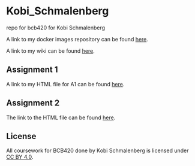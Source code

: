 # Kobi_Schmalenberg
repo for bcb420 for Kobi Schmalenberg

A link to my docker images repository can be found [here](https://hub.docker.com/repositories/bdlsjamal).

A link to my wiki can be found [here](https://github.com/bcb420-2024/Kobi_Schmalenberg/wiki).

## Assignment 1
A link to my HTML file for A1 can be found [here](https://github.com/bcb420-2024/Kobi_Schmalenberg/blob/main/Assignment%201%20Files/A1_KobiSchmalenberg.html).

## Assignment 2
The link to the HTML file can be found [here](https://github.com/bcb420-2024/Kobi_Schmalenberg/blob/main/Assignment%202%20Files/A2_KobiSchmalenberg.html).

## License
All coursework for BCB420 done by Kobi Schmalenberg is licensed under [CC BY 4.0](https://creativecommons.org/licenses/by/4.0/).
